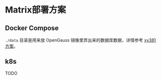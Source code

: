 # Matrix部署方案

## Docker Compose

`./data` 目录是用来放 OpenGauss 镜像里弄出来的数据库数据，详情参考 [xy3的方案](https://github.com/xy3xy3/openeuler-openGauss-docker-forstudy)。

## k8s

TODO